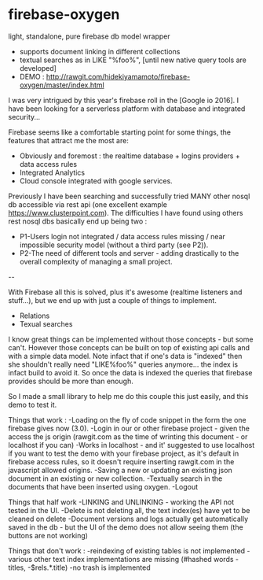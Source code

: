 # firebase-oxygen
light, standalone, pure firebase db model wrapper
- supports document linking in different collections
- textual searches as in LIKE "%foo%", [until new native query tools are developed]
- DEMO : http://rawgit.com/hidekiyamamoto/firebase-oxygen/master/index.html

I was very intrigued by this year's firebase roll in the [Google io 2016].
I have been looking for a serverless platform with database and integrated security...

Firebase seems like a comfortable starting point for some things, the features that attract me the most are:
- Obviously and foremost : the realtime database + logins providers + data access rules
- Integrated Analytics
- Cloud console integrated with google services.

Previously I have been searching and successfully tried MANY other nosql db accessible via rest api (one excellent example https://www.clusterpoint.com).
The difficulties I have found using others rest nosql dbs basically end up being two :
- P1-Users login not integrated / data access rules missing / near impossible security model (without a third party (see P2)).
- P2-The need of different tools and server - adding drastically to the overall complexity of managing a small project.

--

With Firebase all this is solved, plus it's awesome (realtime listeners and stuff...), but we end up with just a couple of things to implement.
- Relations
- Texual searches

I know great things can be implemented without those concepts - but some can't.
However those concepts can be built on top of existing api calls and with a simple data model.
Note infact that if one's data is "indexed" then she shouldn't really need "LIKE%foo%" queries anymore... the index is infact build to avoid it. So once the data is indexed the queries that firebase provides should be more than enough.

So I made a small library to help me do this couple this just easily, and this demo to test it.

Things that work : 
-Loading on the fly of code snippet in the form the one firebase gives now (3.0).
-Login in our or other firebase project - given the access the js origin (rawgit.com as the time of wrinting this document - or localhost if you can)
-Works in localhost - and it' suggested to use localhost if you want to test the demo with your firebase project, as it's default in firebase access rules, so it doesn't require inserting rawgit.com in the javascript allowed origins.
-Saving a new or updating an existing json document in an existing or new collection.
-Textually search in the documents that have been inserted using oxygen.
-Logout

Things that half work
-LINKING and UNLINKING - working the API not tested in the UI.
-Delete is not deleting all, the text index(es) have yet to be cleaned on delete
-Document versions and logs actually get automatically saved in the db - but the UI of the demo does not allow seeing them (the buttons are not working)

Things that don't work : 
-reindexing of existing tables is not implemented
-various other text index implementations are missing (#hashed words - titles, -$rels.*.title)
-no trash is implemented
